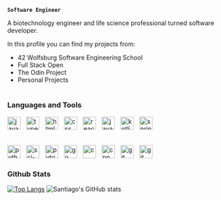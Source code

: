 **`Software Engineer`**

A biotechnology engineer and life science professional turned software developer.

In this profile you can find my projects from:
  * 42 Wolfsburg Software Engineering School
  * Full Stack Open
  * The Odin Project
  * Personal Projects
 
#

### Languages and Tools
<p>
 <img align="left" alt="javascript" width="30px" style="padding-right:10px;" src="https://cdn.jsdelivr.net/gh/devicons/devicon/icons/javascript/javascript-original.svg"/>
 <img align="left" alt="typescript" width="30px" style="padding-right:10px;" src="https://cdn.jsdelivr.net/gh/devicons/devicon/icons/typescript/typescript-original.svg" />
 <img align="left" alt="html5" width="30px" style="padding-right:10px;" src="https://cdn.jsdelivr.net/gh/devicons/devicon/icons/html5/html5-original.svg"/>
 <img align="left" alt="css" width="30px" style="padding-right:10px;" src="https://cdn.jsdelivr.net/gh/devicons/devicon/icons/css3/css3-original.svg"/>
 <img align="left" alt="react" width="30px" style="padding-right:10px;" src="https://cdn.jsdelivr.net/gh/devicons/devicon/icons/react/react-original.svg"/>
 <img align="left" alt="java" width="30px" style="padding-right:10px;" src="https://cdn.jsdelivr.net/gh/devicons/devicon/icons/java/java-original.svg" />
<img align="left" alt="kotlin" width="30px" style="padding-right:10px;" src="https://cdn.jsdelivr.net/gh/devicons/devicon@latest/icons/kotlin/kotlin-original.svg"/>
 <img align="left" alt="springBoot" width="30px" style="padding-right:10px;" src="https://cdn.jsdelivr.net/gh/devicons/devicon/icons/spring/spring-original.svg" />
</p>
<br /> <br /> <br />
<p>
 <img align="left" alt="python" width="30px" style="padding-right:10px;" src="https://cdn.jsdelivr.net/gh/devicons/devicon@latest/icons/python/python-original.svg" />
 <img align="left" alt="sci-kit" width="30px" style="padding-right:10px;" src="https://cdn.jsdelivr.net/gh/devicons/devicon@latest/icons/scikitlearn/scikitlearn-original.svg" />
 <img align="left" alt="pytorch" width="30px" style="padding-right:10px;" src="https://cdn.jsdelivr.net/gh/devicons/devicon@latest/icons/pytorch/pytorch-original.svg" />
 <img align="left" alt="go" width="30px" style="padding-right:10px;" src="https://cdn.jsdelivr.net/gh/devicons/devicon/icons/go/go-original-wordmark.svg" />
 <img align="left" alt="c" width="30px" style="padding-right:10px;" src="https://cdn.jsdelivr.net/gh/devicons/devicon/icons/c/c-original.svg"/>
 <img align="left" alt="cpp" width="30px" style="padding-right:10px;" src="https://cdn.jsdelivr.net/gh/devicons/devicon/icons/cplusplus/cplusplus-original.svg"/>
 <img align="left" alt="git" width="30px" style="padding-right:10px;" src="https://cdn.jsdelivr.net/gh/devicons/devicon/icons/docker/docker-plain.svg" />
 <img align="left" alt="git" width="30px" style="padding-right:10px;" src="https://cdn.jsdelivr.net/gh/devicons/devicon/icons/git/git-original.svg"/>
</p>

<br />

#

### Github Stats

[![Top Langs](https://github-readme-stats.vercel.app/api/top-langs/?username=santiagotena&layout=compact&theme=dark&langs_count=6&hide=objective-c,makefile,cmake,jupyter%20notebook)](https://github.com/santiagotena/github-readme-stats)
![Santiago's GitHub stats](https://github-readme-stats.vercel.app/api?username=santiagotena&show_icons=true&theme=dark&hide_title=true&hide_rank=true)

#


